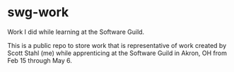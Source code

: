 # swg-work
Work I did while learning at the Software Guild.

This is a public repo to store work that is representative of work created by Scott Stahl (me) while apprenticing at the Software Guild in Akron, OH from Feb 15 through May 6.
